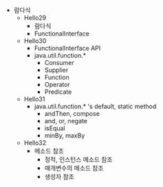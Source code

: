 - 람다식
    - Hello29
        - 람다식
        - FunctionalInterface
    - Hello30
        - FunctionalInterface API
        - java.util.function.*
            - Consumer
            - Supplier
            - Function
            - Operator
            - Predicate
    - Hello31
        - java.util.function.* 's default, static method
            - andThen, compose
            - and, or, negate
            - isEqual
            - minBy, maxBy
    - Hello32
        - 메소드 참조
            - 정적, 인스턴스 메소드 참조
            - 매개변수의 메소드 참조
            - 생성자 참조

